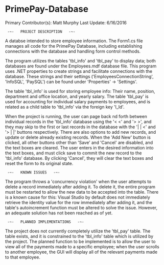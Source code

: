# PrimePay-Database
Primary Contributor(s): Matt Murphy
Last Update: 6/16/2016



     -~-   PROJECT DESCRIPTION   -~-

A databse intended to store employee information. The Form1.cs file manages all code for the
PrimePay Database, including establishing connections with the database and handling form control
methods.

The program utilizes the tables 'tbl_info' and 'tbl_pay' to display data; both databases are found
under the Employees.mdf database file. This program uses .NET properties to create strings and
facilitate connections with the database. These strings and their settings
('EmployeesConnectionString', 'InfoSQL', 'PaySQL') can be found under 'Properties' -> 'Settings'.

The table 'tbl_info' is used for storing employee info: Their name, position, department and office
location, and yearly salary. The table 'tbl_pay' is used for accounting for individual salary
payments to employees, and is related as a child table to 'tbl_info' via the foreign key 'I_Id'.

When the project is running, the user can page back nd forth between individual records in the
'tbl_info' database using the '< <' and '> >', and they may skip to the first or last records in the
database with the '| | <' and '> | |' buttons respectively. There are also options to add new
records, and update or delete already existing records. When the 'Add New' button is clicked, all
other buttons other than 'Save' and 'Cancel' are disabled, and the text boxes are cleared. The user
enters in the desired information into the text boxes, and must click save to commit the new record
to the 'tbl_info' database. By clicking 'Cancel', they will clear the text boxes and reset the form
to its original state.



     -~-   KNOWN ISSUES   -~-

The program throws a 'concurrency violation' when the user attempts to delete a record
     immediately after adding it. To delete it, the entire program must be restarted to allow
     the new data to be accepted into the table. There is a known cause for this: Visual Studio
     by default does not immediately retrieve the identity value for the row immediately after
     adding it, and the table's autoincrement function must be altered to solve the issue.
     However, an adequate solution has not been reached as of yet.



     -~-   PLANNED IMPLEMENTATIONS   -~-

The project does not currently completely utilize the 'tbl_pay' table. The table exists, and
     it is constrained to the 'tbl_info' table which is utilized by the project. The planned
     function to be implemented is to allow the user to view all of the payments made to a
     specific employee; when the user scrolls to another employee, the GUI will display all of
     the relevant payments made to that employee.
